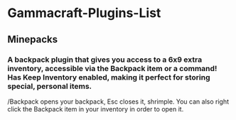 # Gammacraft-Plugins-List

## Minepacks
### A backpack plugin that gives you access to a 6x9 extra inventory, accessible via the Backpack item or a command! Has Keep Inventory enabled, making it perfect for storing special, personal items.
/Backpack opens your backpack, Esc closes it, shrimple. You can also right click the Backpack item in your inventory in order to open it.

